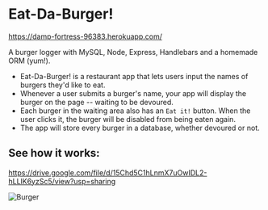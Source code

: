 # Eat-Da-Burger!

https://damp-fortress-96383.herokuapp.com/

A burger logger with MySQL, Node, Express, Handlebars and a homemade ORM (yum!).
* Eat-Da-Burger! is a restaurant app that lets users input the names of burgers they'd like to eat.
* Whenever a user submits a burger's name, your app will display the burger on the page -- waiting to be devoured.
* Each burger in the waiting area also has an `Eat it!` button. When the user clicks it, the burger will be disabled from being eaten again.
* The app will store every burger in a database, whether devoured or not.

## See how it works:
https://drive.google.com/file/d/15Chd5C1hLnmX7uOwIDL2-hLLlK6yzSc5/view?usp=sharing

![Burger](public/assets/img/burger.gif)
